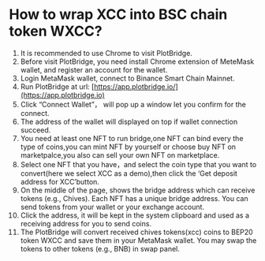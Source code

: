 # How to wrap XCC into BSC chain token WXCC?

1. It is recommended to use Chrome to visit PlotBridge.
2. Before visit PlotBridge, you need install Chrome extension of MeteMask wallet, and register an account for the wallet.
3. Login MetaMask wallet, connect to Binance Smart Chain Mainnet.
4. Run PlotBridge at url: [https://app.plotbridge.io/](https://app.plotbridge.io)
5. Click “Connect Wallet”， will pop up a window let you confirm for the connect.
6. The address of the wallet will displayed on top if wallet connection succeed.
7. You need at least one NFT to run bridge,one NFT can bind every the type of coins,you can mint NFT by yourself or choose buy NFT on marketpalce,you also can sell your own NFT on marketplace.
8. Select one NFT that you have，and select the coin type that you want to convert(here we select XCC as a demo),then click the ‘Get deposit address for XCC’button.
9. On the middle of the page, shows the bridge address which can receive tokens (e.g., Chives). Each NFT has a unique bridge address. You can send tokens from your wallet or your exchange account.
10. Click the address, it will be kept in the system clipboard and used as a receiving address for you to send coins.
11. The PlotBridge will convert received chives tokens(xcc) coins to BEP20 token WXCC and save them in your MetaMask wallet. You may swap the tokens to other tokens (e.g., BNB) in swap panel.
